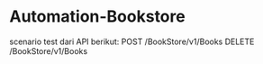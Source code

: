 # Automation-Bookstore
scenario test dari API  berikut: POST /BookStore/v1/Books DELETE /BookStore/v1/Books
